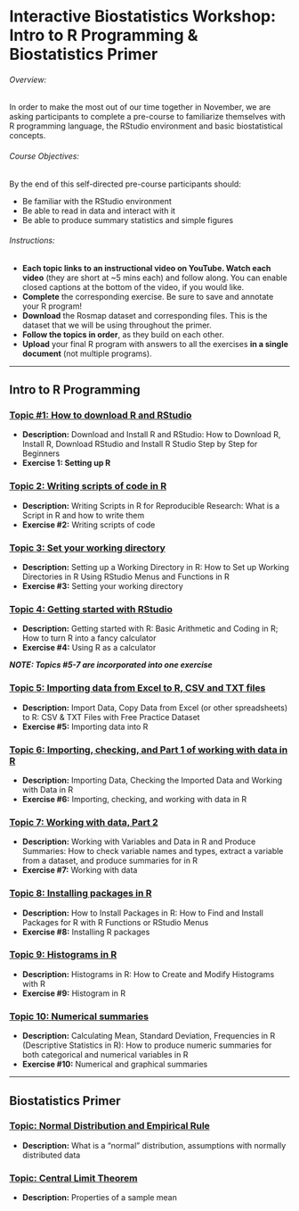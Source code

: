 # Interactive Biostatistics Workshop: Intro to R Programming & Biostatistics Primer

###### Overview: 
In order to make the most out of our time together in November, we are asking participants to complete a pre-course to familiarize themselves with R programming language, the RStudio environment and basic biostatistical concepts.  

###### Course Objectives: 	
By the end of this self-directed pre-course participants should: 
-	Be familiar with the RStudio environment
-	Be able to read in data and interact with it
-	Be able to produce summary statistics and simple figures

###### Instructions:
-	**Each topic links to an instructional video on YouTube. Watch each video** (they are short at ~5 mins each) and follow along. You can enable closed captions at the bottom of the video, if you would like.
-	**Complete** the corresponding exercise. Be sure to save and annotate your R program!
- **Download** the Rosmap dataset and corresponding files. This is the dataset that we will be using throughout the primer.
-	**Follow the topics in order**, as they build on each other.
-	**Upload** your final R program with answers to all the exercises **in a single document** (not multiple programs).  

----------------------------------------------------------------------------------------------------------------------------

## Intro to R Programming


### [Topic #1: How to download R and RStudio](https://youtu.be/cX532N_XLIs)
- **Description:** Download and Install R and RStudio: How to Download R, Install R, Download RStudio and Install R Studio Step by Step for Beginners
- **Exercise 1: Setting up R**


### [Topic 2: Writing scripts of code in R](https://youtu.be/qqz_D1vzS5M)
- **Description:** Writing Scripts in R for Reproducible Research: What is a Script in R and how to write them	
- **Exercise #2:** Writing scripts of code


### [Topic 3: Set your working directory](https://youtu.be/OJ4WBjV5o1I)
- **Description:** Setting up a Working Directory in R: How to Set up Working Directories in R Using RStudio Menus and Functions in R	
- **Exercise #3:** Setting your working directory


### [Topic 4: Getting started with RStudio](https://youtu.be/UYclmg1_KLk)
- **Description:** Getting started with R: Basic Arithmetic and Coding in R; How to turn R into a fancy calculator	
- **Exercise #4:** Using R as a calculator


***NOTE: Topics #5-7 are incorporated into one exercise***

### [Topic 5: Importing data from Excel to R, CSV and TXT files](https://youtu.be/qPk0YEKhqB8)
- **Description:** Import Data, Copy Data from Excel (or other spreadsheets) to R: CSV & TXT Files with Free Practice Dataset
- **Exercise #5:** Importing data into R

### [Topic 6: Importing, checking, and Part 1 of working with data in R](https://youtu.be/U4-RnTW5dfw)
- **Description:** Importing Data, Checking the Imported Data and Working with Data in R	
- **Exercise #6:** Importing, checking, and working with data in R

### [Topic 7: Working with data, Part 2](https://youtu.be/1BcGnHwUT6k)
- **Description:** Working with Variables and Data in R and Produce Summaries: How to check variable names and types, extract a variable from a dataset, and produce summaries for in R	
- **Exercise #7:** Working with data


### [Topic 8: Installing packages in R](https://youtu.be/3RWb5U3X-T8)
- **Description:** How to Install Packages in R: How to Find and Install Packages for R with R Functions or RStudio Menus
- **Exercise #8:** Installing R packages


### [Topic 9: Histograms in R](https://youtu.be/Hj1pgap4UOY)
- **Description:** Histograms in R: How to Create and Modify Histograms with R	
- **Exercise #9:** Histogram in R


### [Topic 10: Numerical summaries](https://youtu.be/ACWuV16tdhY) 
- **Description:** Calculating Mean, Standard Deviation, Frequencies in R (Descriptive Statistics in R): How to produce numeric summaries for both categorical and numerical variables in R
- **Exercise #10:** Numerical and graphical summaries

---------------------------------------------------------------------------------

## Biostatistics Primer

### [Topic: Normal Distribution and Empirical Rule](https://youtu.be/zUnC1CV4FAc)
- **Description:** What is a “normal” distribution, assumptions with normally distributed data	

### [Topic: Central Limit Theorem](https://youtu.be/horm4zWU-vA)
- **Description:** Properties of a sample mean	
